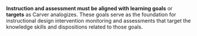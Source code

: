 **Instruction and assessment must be aligned with learning goals** or **targets** as Carver analogizes. These goals serve as the foundation for instructional design intervention monitoring and assessments that target the knowledge skills and dispositions related to those goals. 